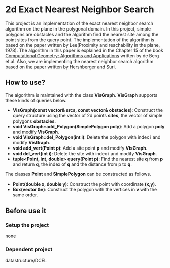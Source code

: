 # 2d Exact Nearest Neighbor Search

This project is an implementation of the exact nearest neighbor search algorithm on the plane in the polygonal domain. 
In this project, simple polygons are obstacles and the algorithm find the nearest site among the point sites from the query point. 
The implementation of the algorithm is based on the paper written by Lee(Proximity and reachability in the plane, 1978). 
The algorithm in this paper is explained in the Chapter 15 of the book [Computational Geometry: Algorithms and Applications](https://github.com/morris821028/Computational-Geometry/blob/master/pdf/Computational%20Geometry%20Algorithms%20and%20Applications%2C%203rd%20Ed%20-%20de%20Berg%20et%20al.pdf) written by de Berg et.al.
Also, we are implementing the nearest neighbor search algorithm based on [the paper](https://epubs.siam.org/doi/abs/10.1137/S0097539795289604) written by Hershberger and Suri.

## How to use?

The algorithm is maintained with the class **VisGraph**. **VisGraph** supports these kinds of queries below.
- **VisGraph(const vector<Point>& srcs, const vector<SimplePolygon>& obstacles)**: Construct the query structure using the vector of 2d points **sites**, the vector of simple polygons **obstacles**. 
- **void VisGraph::add_Polygon(SimplePolygon poly)**: Add a polygon **poly** and modify **VisGraph**.
- **void VisGraph::del_Polygon(int i)**: Delete the polygon with index **i** and modify **VisGraph**.
- **void add_vert(Point p)**: Add a site point **p** and modify **VisGraph**.
- **void del_vert(int i)**: Delete the site with index **i** and modify **VisGraph**.
- **tuple<Point, int, double>  query(Point p)**: Find the nearest site **q** from **p** and return **q**, the index of **q** and the distance from p to **q**.

The classes **Point** and **SimplePolygon** can be constructed as follows.
- **Point(double x, double y)**: Construct the point with coordinate **(x,y)**.
- **Box(vector<Point> &v)**: Construct the polygon with the vertices in **v** with the same order. 

## Before use it 
### Setup the project
none
### Dependent project
datastructure/DCEL
